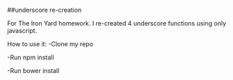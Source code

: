 ##underscore re-creation

For The Iron Yard homework. I re-created 4 underscore functions using only javascript.

How to use it:
  -Clone my repo

  -Run npm install

  -Run bower install

